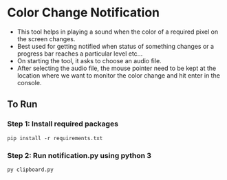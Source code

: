 # Color Change Notification

- This tool helps in playing a sound when the color of a required pixel on the screen changes.
- Best used for getting notified when status of something changes or a progress bar reaches a particular level etc...
- On starting the tool, it asks to choose an audio file.
- After selecting the audio file, the mouse pointer need to be kept at the location where we want to monitor the color change and hit enter in the console.

## To Run

### Step 1: Install required packages
```pip install -r requirements.txt```
### Step 2: Run notification.py using python 3
```py clipboard.py```
